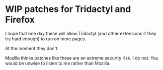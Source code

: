 # WIP patches for Tridactyl and Firefox

I hope that one day these will allow Tridactyl (and other extensions if they try hard enough) to run on more pages.

At the moment they don't.

Mozilla thinks patches like these are an extreme security risk. I do not. You would be unwise to listen to me rather than Mozilla.
